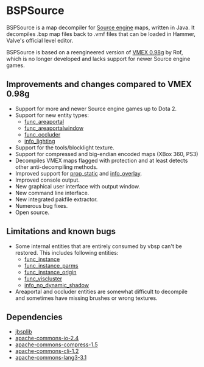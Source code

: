 BSPSource
=========

BSPSource is a map decompiler for [Source engine](http://developer.valvesoftware.com/wiki/Source) maps, written in Java.
It decompiles .bsp map files back to .vmf files that can be loaded in Hammer, Valve's official level editor.

BSPSource is based on a reengineered version of [VMEX 0.98g](http://www.bagthorpe.org/bob/cofrdrbob/vmex.html) by Rof, which is no longer developed and lacks
support for newer Source engine games.

Improvements and changes compared to VMEX 0.98g
-----------------------------------------------

* Support for more and newer Source engine games up to Dota 2.
* Support for new entity types:
	* [func_areaportal](http://developer.valvesoftware.com/wiki/func_areaportal)
	* [func_areaportalwindow](http://developer.valvesoftware.com/wiki/func_areaportalwindow)
	* [func_occluder](http://developer.valvesoftware.com/wiki/func_occluder)
	* [info_lighting](http://developer.valvesoftware.com/wiki/info_lighting)
* Support for the tools/blocklight texture.
* Support for compressed and big-endian encoded maps (XBox 360, PS3)
* Decompiles VMEX maps flagged with protection and at least detects other anti-decompiling methods.
* Improved support for [prop_static](http://developer.valvesoftware.com/wiki/prop_static) and [info_overlay](http://developer.valvesoftware.com/wiki/info_overlay)</a>.
* Improved console output.
* New graphical user interface with output window.
* New command line interface.
* New integrated pakfile extractor.
* Numerous bug fixes.
* Open source.

Limitations and known bugs
--------------------------

* Some internal entities that are entirely consumed by vbsp can't be restored. This includes following entities:
	* [func_instance](http://developer.valvesoftware.com/wiki/func_instance)
	* [func_instance_parms](http://developer.valvesoftware.com/wiki/func_instance_parms)
	* [func_instance_origin](http://developer.valvesoftware.com/wiki/func_instance_origin)
	* [func_viscluster](http://developer.valvesoftware.com/wiki/func_viscluster)
	* [info_no_dynamic_shadow](http://developer.valvesoftware.com/wiki/info_no_dynamic_shadow)
* Areaportal and occluder entities are somewhat difficult to decompile and sometimes have missing brushes or wrong textures.

Dependencies
------------

* [jbsplib](https://github.com/ata4/jbsplib)
* [apache-commons-io-2.4](http://commons.apache.org/io/)
* [apache-commons-compress-1.5](http://commons.apache.org/compress/)
* [apache-commons-cli-1.2](http://commons.apache.org/cli/)
* [apache-commons-lang3-3.1](http://commons.apache.org/cli/)